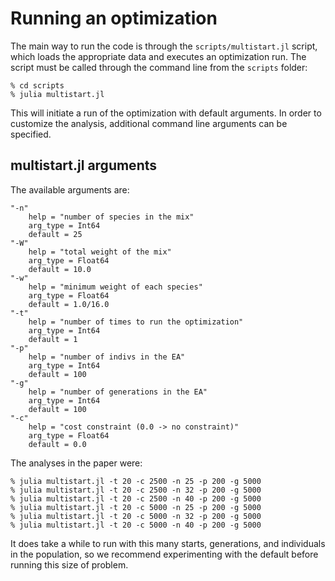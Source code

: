 # Running an optimization

The main way to run the code is through the `scripts/multistart.jl` script, which 
loads the appropriate data and executes an optimization run. The script must
be called through the command line from the `scripts` folder:

```
% cd scripts
% julia multistart.jl
```

This will initiate a run of the optimization with default arguments. In order to customize
the analysis, additional command line arguments can be specified.

## multistart.jl arguments
The available arguments are:
```
"-n"
    help = "number of species in the mix"
    arg_type = Int64
    default = 25
"-W"
    help = "total weight of the mix"
    arg_type = Float64
    default = 10.0
"-w"
    help = "minimum weight of each species"
    arg_type = Float64
    default = 1.0/16.0
"-t"
    help = "number of times to run the optimization"
    arg_type = Int64
    default = 1
"-p"
    help = "number of indivs in the EA"
    arg_type = Int64
    default = 100
"-g"
    help = "number of generations in the EA"
    arg_type = Int64
    default = 100
"-c"
    help = "cost constraint (0.0 -> no constraint)"
    arg_type = Float64
    default = 0.0
```

The analyses in the paper were:
```
% julia multistart.jl -t 20 -c 2500 -n 25 -p 200 -g 5000
% julia multistart.jl -t 20 -c 2500 -n 32 -p 200 -g 5000
% julia multistart.jl -t 20 -c 2500 -n 40 -p 200 -g 5000
% julia multistart.jl -t 20 -c 5000 -n 25 -p 200 -g 5000
% julia multistart.jl -t 20 -c 5000 -n 32 -p 200 -g 5000
% julia multistart.jl -t 20 -c 5000 -n 40 -p 200 -g 5000
```

It does take a while to run with this many starts, generations, and individuals in the population,
so we recommend experimenting with the default before running this size of problem. 